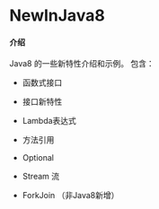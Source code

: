 # NewInJava8

#### 介绍
Java8 的一些新特性介绍和示例。
包含：

- 函数式接口
- 接口新特性
- Lambda表达式
- 方法引用
- Optional
- Stream 流

- ForkJoin （非Java8新增）



